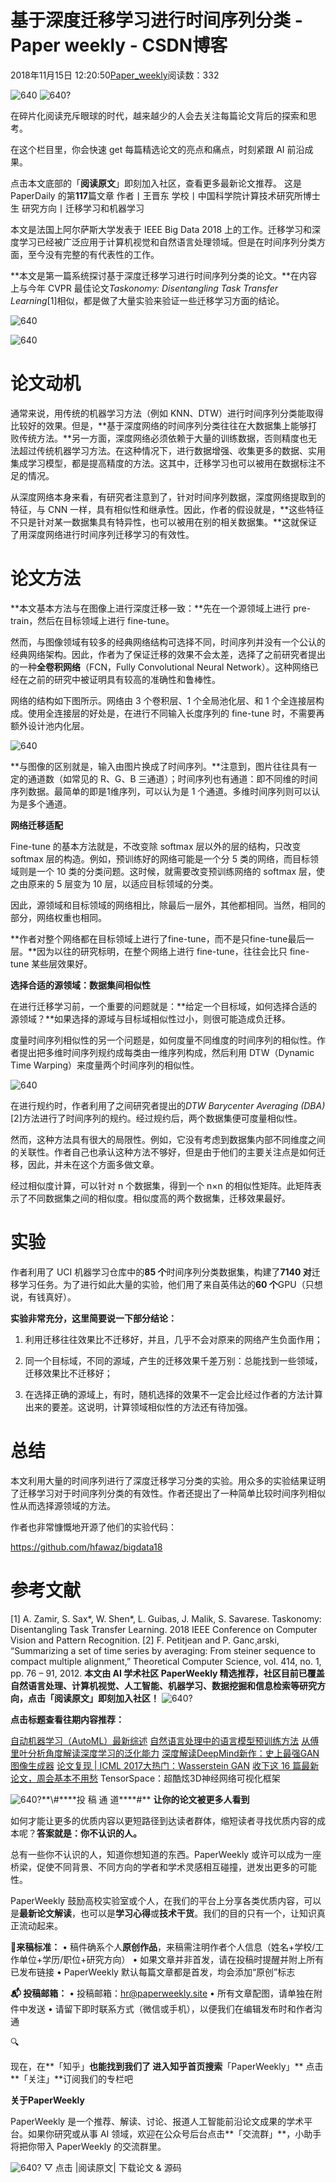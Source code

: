 
# 基于深度迁移学习进行时间序列分类 - Paper weekly - CSDN博客


2018年11月15日 12:20:50[Paper_weekly](https://me.csdn.net/c9Yv2cf9I06K2A9E)阅读数：332


![640](https://ss.csdn.net/p?https://mmbiz.qpic.cn/mmbiz_gif/VBcD02jFhgnC9iaic8hDbiadLafh7TtCZS6icEYddVmMqZBksDV7cQkKmAu95h53FxyibqmZOS1yQgHibJT0WYD2s1Zw/640)
![640?](https://ss.csdn.net/p?https://mmbiz.qpic.cn/mmbiz_jpg/VBcD02jFhgl7VHx00TkzicBMAfz1dFT8icD4HwmJZpt0Jiccw6ns7c3co7MpZslIia8VAuZicUTSuoPaq6hE4KbxWPg/640?)

在碎片化阅读充斥眼球的时代，越来越少的人会去关注每篇论文背后的探索和思考。

在这个栏目里，你会快速 get 每篇精选论文的亮点和痛点，时刻紧跟 AI 前沿成果。

点击本文底部的「**阅读原文**」即刻加入社区，查看更多最新论文推荐。
这是 PaperDaily 的第**117**篇文章
作者丨王晋东
学校丨中国科学院计算技术研究所博士生
研究方向丨迁移学习和机器学习

本文是法国上阿尔萨斯大学发表于 IEEE Big Data 2018 上的工作。迁移学习和深度学习已经被广泛应用于计算机视觉和自然语言处理领域。但是在时间序列分类方面，至今没有完整的有代表性的工作。

**本文是第一篇系统探讨基于深度迁移学习进行时间序列分类的论文。**在内容上与今年 CVPR 最佳论文*Taskonomy: Disentangling Task Transfer Learning*[1]相似，都是做了大量实验来验证一些迁移学习方面的结论。

![640](https://ss.csdn.net/p?https://mmbiz.qpic.cn/mmbiz_png/VBcD02jFhglJoFWOh3I8G966JxYRrnQjJQiazEfDUnuNRicSdq7YQkdWn6P92QH3aooM8EW5ItLRfL4frjmibQnibA/640)

![640](https://ss.csdn.net/p?https://mmbiz.qpic.cn/mmbiz_png/VBcD02jFhglJoFWOh3I8G966JxYRrnQjHQPggvjhdCxy999P8hm1NvX9gtNUAKj6JEugfUPeGw5cF8fOMQicPlA/640)

# 论文动机

通常来说，用传统的机器学习方法（例如 KNN、DTW）进行时间序列分类能取得比较好的效果。但是，**基于深度网络的时间序列分类往往在大数据集上能够打败传统方法。**另一方面，深度网络必须依赖于大量的训练数据，否则精度也无法超过传统机器学习方法。在这种情况下，进行数据增强、收集更多的数据、实用集成学习模型，都是提高精度的方法。这其中，迁移学习也可以被用在数据标注不足的情况。

从深度网络本身来看，有研究者注意到了，针对时间序列数据，深度网络提取到的特征，与 CNN 一样，具有相似性和继承性。因此，作者的假设就是，**这些特征不只是针对某一数据集具有特异性，也可以被用在别的相关数据集。**这就保证了用深度网络进行时间序列迁移学习的有效性。

# 论文方法

**本文基本方法与在图像上进行深度迁移一致：**先在一个源领域上进行 pre-train，然后在目标领域上进行 fine-tune。

然而，与图像领域有较多的经典网络结构可选择不同，时间序列并没有一个公认的经典网络架构。因此，作者为了保证迁移的效果不会太差，选择了之前研究者提出的一种**全卷积网络**（FCN，Fully Convolutional Neural Network）。这种网络已经在之前的研究中被证明具有较高的准确性和鲁棒性。

网络的结构如下图所示。网络由 3 个卷积层、1 个全局池化层、和 1 个全连接层构成。使用全连接层的好处是，在进行不同输入长度序列的 fine-tune 时，不需要再额外设计池内化层。

![640](https://ss.csdn.net/p?https://mmbiz.qpic.cn/mmbiz_png/VBcD02jFhglJoFWOh3I8G966JxYRrnQjEv9wsKjZj5MpsndAPpvEynMAGIwWPjibw4B5Aw3qjH2twmdrUGnx80g/640)

**与图像的区别就是，输入由图片换成了时间序列。**注意到，图片往往具有一定的通道数（如常见的 R、G、B 三通道）；时间序列也有通道：即不同维的时间序列数据。最简单的即是1维序列，可以认为是 1 个通道。多维时间序列则可以认为是多个通道。

**网络迁移适配**

Fine-tune 的基本方法就是，不改变除 softmax 层以外的层的结构，只改变 softmax 层的构造。例如，预训练好的网络可能是一个分 5 类的网络，而目标领域则是一个 10 类的分类问题。这时候，就需要改变预训练网络的 softmax 层，使之由原来的 5 层变为 10 层，以适应目标领域的分类。

因此，源领域和目标领域的网络相比，除最后一层外，其他都相同。当然，相同的部分，网络权重也相同。

**作者对整个网络都在目标领域上进行了fine-tune，而不是只fine-tune最后一层。**因为以往的研究标明，在整个网络上进行 fine-tune，往往会比只 fine-tune 某些层效果好。

**选择合适的源领域：数据集间相似性**

在进行迁移学习前，一个重要的问题就是：**给定一个目标域，如何选择合适的源领域？**如果选择的源域与目标域相似性过小，则很可能造成负迁移。

度量时间序列相似性的另一个问题是，如何度量不同维度的时间序列的相似性。作者提出把多维时间序列规约成每类由一维序列构成，然后利用 DTW（Dynamic Time Warping）来度量两个时间序列的相似性。

![640](https://ss.csdn.net/p?https://mmbiz.qpic.cn/mmbiz_png/VBcD02jFhglJoFWOh3I8G966JxYRrnQjVU7piauHuAcLzfYMpnkHnmoonFRhpqyoUekkXS9rQwaXaiaxyganoHqg/640)

在进行规约时，作者利用了之间研究者提出的*DTW Barycenter Averaging (DBA)*[2]方法进行了时间序列的规约。经过规约后，两个数据集便可度量相似性。

然而，这种方法具有很大的局限性。例如，它没有考虑到数据集内部不同维度之间的关联性。作者自己也承认这种方法不够好，但是由于他们的主要关注点是如何迁移，因此，并未在这个方面多做文章。

经过相似度计算，可以针对 n 个数据集，得到一个 n×n 的相似性矩阵。此矩阵表示了不同数据集之间的相似度。相似度高的两个数据集，迁移效果最好。

# 实验

作者利用了 UCI 机器学习仓库中的**85 个**时间序列分类数据集，构建了**7140 对**迁移学习任务。为了进行如此大量的实验，他们用了来自英伟达的**60 个**GPU（只想说，有钱真好）。

**实验非常充分，这里简要说一下部分结论：**

1. 利用迁移往往效果比不迁移好，并且，几乎不会对原来的网络产生负面作用；

2. 同一个目标域，不同的源域，产生的迁移效果千差万别：总能找到一些领域，迁移效果比不迁移好；

3. 在选择正确的源域上，有时，随机选择的效果不一定会比经过作者的方法计算出来的要差。这说明，计算领域相似性的方法还有待加强。

# 总结

本文利用大量的时间序列进行了深度迁移学习分类的实验。用众多的实验结果证明了迁移学习对于时间序列分类的有效性。作者还提出了一种简单比较时间序列相似性从而选择源领域的方法。

作者也非常慷慨地开源了他们的实验代码：

https://github.com/hfawaz/bigdata18

# 参考文献

[1] A. Zamir, S. Sax*, W. Shen*, L. Guibas, J. Malik, S. Savarese. Taskonomy: Disentangling Task Transfer Learning. 2018 IEEE Conference on Computer Vision and Pattern Recognition.
[2] F. Petitjean and P. Ganc¸arski, “Summarizing a set of time series by averaging: From steiner sequence to compact multiple alignment,” Theoretical Computer Science, vol. 414, no. 1, pp. 76 – 91, 2012.
**本文由 AI 学术社区 PaperWeekly 精选推荐，社区目前已覆盖自然语言处理、计算机视觉、人工智能、机器学习、数据挖掘和信息检索等研究方向，点击「****阅读原文****」即刻加入社区！**
![640?](https://ss.csdn.net/p?https://mmbiz.qpic.cn/mmbiz_png/VBcD02jFhgmPEF4lW0pL5weJia5y4xhJbog2pIZZ3ZCgVUDynvus6rCzNKGAAAI6R8jaXTpYPISCMicpFegVdG0g/640?)

**点击标题查看往期内容推荐：**

[自动机器学习（AutoML）最新综述](http://mp.weixin.qq.com/s?__biz=MzIwMTc4ODE0Mw==&mid=2247492654&idx=1&sn=b9047d5cca7657f02dc7f6685ef04037&chksm=96ea3baea19db2b8dc1c1267801d0c585b3cf072531af86abdeb73c6fb4c07dc3325c2d13d57&scene=21#wechat_redirect)
[自然语言处理中的语言模型预训练方法](http://mp.weixin.qq.com/s?__biz=MzIwMTc4ODE0Mw==&mid=2247492317&idx=1&sn=e823a75d9463257ed9ea7b3e4677c1ae&chksm=96ea3d5da19db44be0872ff4e29043aa72c7a624a116196bfeeca092a15f9209d7cf8ce46eb5&scene=21#wechat_redirect)
[从傅里叶分析角度解读深度学习的泛化能力](http://mp.weixin.qq.com/s?__biz=MzIwMTc4ODE0Mw==&mid=2247491082&idx=1&sn=d7c1cb39c3be43154c658ca5a791eb4c&chksm=96e9c18aa19e489c32fe36671e4208ce42bf200e3a7adeda200fa2785462d16f85c58bb455b4&scene=21#wechat_redirect)
[深度](http://mp.weixin.qq.com/s?__biz=MzIwMTc4ODE0Mw==&mid=2247492065&idx=1&sn=a91d7ae724eed652ca87f647910bf666&chksm=96ea3e61a19db777c615d64abf564110ee4d1c32ecca2a629a7c0158a98bf6ccb2ec0fc05814&scene=21#wechat_redirect)[解读DeepMind新作：史上最强GAN图像生成器](http://mp.weixin.qq.com/s?__biz=MzIwMTc4ODE0Mw==&mid=2247492065&idx=1&sn=a91d7ae724eed652ca87f647910bf666&chksm=96ea3e61a19db777c615d64abf564110ee4d1c32ecca2a629a7c0158a98bf6ccb2ec0fc05814&scene=21#wechat_redirect)
[论文复现 | ICML 2017大热门：Wasserstein GAN](http://mp.weixin.qq.com/s?__biz=MzIwMTc4ODE0Mw==&mid=2247492542&idx=1&sn=c9fde79aeed10c8848e93872f229fdd0&chksm=96ea3c3ea19db528773e7489ff921609ff5bac380dddcc45c18d0441784c8bd6f987bde6b7c0&scene=21#wechat_redirect)
[收下这 16 篇最新论文，周会基本不用愁](http://mp.weixin.qq.com/s?__biz=MzIwMTc4ODE0Mw==&mid=2247492583&idx=1&sn=85ec5352079218745428d66ab8ee97d4&chksm=96ea3c67a19db5718f5412c64f4c11d28cab5eda2826350fd5f15ac3e888f6ae7a9137eb31bd&scene=21#wechat_redirect)
TensorSpace：超酷炫3D神经网络可视化框架




![640?](https://ss.csdn.net/p?https://mmbiz.qpic.cn/mmbiz_gif/xuKyIMVqtF2cO2WSmiccOqL8YlIwp5Xv2cqdDp6ANbUt8yibCc1cgQQrPHLKhf73icQGHves57M2XMZLJxIhF0e7g/640?)**\#****投 稿 通 道****\#**
**让你的论文被更多人看到**

如何才能让更多的优质内容以更短路径到达读者群体，缩短读者寻找优质内容的成本呢？**答案就是：你不认识的人。**

总有一些你不认识的人，知道你想知道的东西。PaperWeekly 或许可以成为一座桥梁，促使不同背景、不同方向的学者和学术灵感相互碰撞，迸发出更多的可能性。

PaperWeekly 鼓励高校实验室或个人，在我们的平台上分享各类优质内容，可以是**最新论文解读**，也可以是**学习心得**或**技术干货**。我们的目的只有一个，让知识真正流动起来。

📝**来稿标准：**
• 稿件确系个人**原创作品**，来稿需注明作者个人信息（姓名+学校/工作单位+学历/职位+研究方向）
• 如果文章并非首发，请在投稿时提醒并附上所有已发布链接
• PaperWeekly 默认每篇文章都是首发，均会添加“原创”标志

**📬 投稿邮箱：**
• 投稿邮箱：hr@paperweekly.site
• 所有文章配图，请单独在附件中发送
• 请留下即时联系方式（微信或手机），以便我们在编辑发布时和作者沟通



🔍

现在，在**「知乎」**也能找到我们了
进入知乎首页搜索**「PaperWeekly」**
点击**「关注」**订阅我们的专栏吧


**关于PaperWeekly**

PaperWeekly 是一个推荐、解读、讨论、报道人工智能前沿论文成果的学术平台。如果你研究或从事 AI 领域，欢迎在公众号后台点击**「交流群」**，小助手将把你带入 PaperWeekly 的交流群里。

![640?](https://ss.csdn.net/p?https://mmbiz.qpic.cn/mmbiz_gif/VBcD02jFhgl9qrwuXS7D8F2ZLyZNmqfWibCVlSbGBVCrd80blia0iaiaKuVk5p1tWP8tCaIiaYxiaQwiacIOlu9yOw6Mg/640?)
▽ 点击 |阅读原文| 下载论文 & 源码


